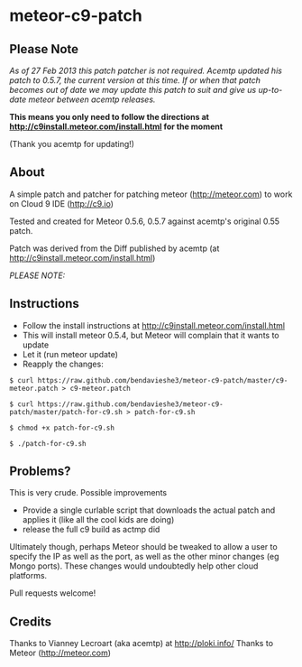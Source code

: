 meteor-c9-patch
===============

Please Note
-----------

*As of 27 Feb 2013 this patch patcher is not required. Acemtp updated his patch to 0.5.7, the current version at this time. If or when that patch becomes out of date we may update this patch to suit and give us up-to-date meteor between acemtp releases.*

**This means you only need to follow the directions at http://c9install.meteor.com/install.html for the moment**

(Thank you acemtp for updating!)

About
-----

A simple patch and patcher for patching meteor (http://meteor.com) to work on Cloud 9 IDE (http://c9.io)

Tested and created for Meteor 0.5.6, 0.5.7 against acemtp's original 0.55 patch.

Patch was derived from the Diff published by acemtp (at http://c9install.meteor.com/install.html)

*PLEASE NOTE:* 

Instructions
------------

- Follow the install instructions at http://c9install.meteor.com/install.html
- This will install meteor 0.5.4, but Meteor will complain that it wants to update
- Let it (run meteor update)
- Reapply the changes: 

`$ curl https://raw.github.com/bendavieshe3/meteor-c9-patch/master/c9-meteor.patch > c9-meteor.patch`

`$ curl https://raw.github.com/bendavieshe3/meteor-c9-patch/master/patch-for-c9.sh > patch-for-c9.sh`

`$ chmod +x patch-for-c9.sh`

`$ ./patch-for-c9.sh`

Problems?
--------- 

This is very crude. Possible improvements 
- Provide a single curlable script that downloads the actual patch and applies it (like all the cool kids are doing)
- release the full c9 build as actmp did

Ultimately though, perhaps Meteor should be tweaked to allow a user to specify the IP as well as the port, as well as the other minor changes (eg Mongo ports). These changes would undoubtedly help other cloud platforms.

Pull requests welcome!

Credits
-------

Thanks to Vianney Lecroart (aka acemtp)  at http://ploki.info/ 
Thanks to Meteor (http://meteor.com)
